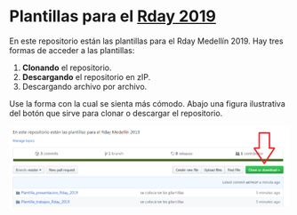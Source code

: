 # Plantillas para el [Rday 2019](https://rdaymedellin.github.io)

En este repositorio están las plantillas para el Rday Medellín 2019. Hay tres formas de acceder a las plantillas:

1. **Clonando** el repositorio.
2. **Descargando** el repositorio en zIP.
3. Descargando archivo por archivo.

Use la forma con la cual se sienta más cómodo. Abajo una figura ilustrativa del botón que sirve para clonar o descargar el repositorio.

![Figura 1: Para clonar o descargar.](xxximagenes/ilustracion.png)

